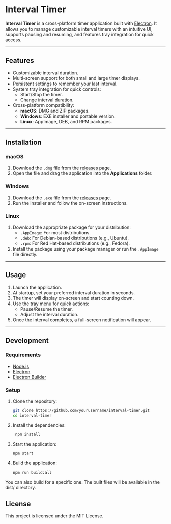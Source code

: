 # **Interval Timer**

**Interval Timer** is a cross-platform timer application built with [Electron](https://www.electronjs.org/). It allows you to manage customizable interval timers with an intuitive UI, supports pausing and resuming, and features tray integration for quick access.

---

## **Features**

- Customizable interval duration.
- Multi-screen support for both small and large timer displays.
- Persistent settings to remember your last interval.
- System tray integration for quick controls:
  - Start/Stop the timer.
  - Change interval duration.
- Cross-platform compatibility:
  - **macOS**: DMG and ZIP packages.
  - **Windows**: EXE installer and portable version.
  - **Linux**: AppImage, DEB, and RPM packages.

---

## **Installation**

### **macOS**
1. Download the `.dmg` file from the [releases](#) page.
2. Open the file and drag the application into the **Applications** folder.

### **Windows**
1. Download the `.exe` file from the [releases](#) page.
2. Run the installer and follow the on-screen instructions.

### **Linux**
1. Download the appropriate package for your distribution:
   - `.AppImage`: For most distributions.
   - `.deb`: For Debian-based distributions (e.g., Ubuntu).
   - `.rpm`: For Red Hat-based distributions (e.g., Fedora).
2. Install the package using your package manager or run the `.AppImage` file directly.

---

## **Usage**

1. Launch the application.
2. At startup, set your preferred interval duration in seconds.
3. The timer will display on-screen and start counting down.
4. Use the tray menu for quick actions:
   - Pause/Resume the timer.
   - Adjust the interval duration.
5. Once the interval completes, a full-screen notification will appear.

---

## **Development**

### **Requirements**
- [Node.js](https://nodejs.org/)
- [Electron](https://www.electronjs.org/)
- [Electron Builder](https://www.electron.build/)

### **Setup**
1. Clone the repository:
   ```bash
   git clone https://github.com/yourusername/interval-timer.git
   cd interval-timer
   ```
2. Install the dependencies:
   ```bash
    npm install
    ```
3. Start the application:
    ```bash
    npm start
    ```
4. Build the application:
    ```bash
    npm run build:all
    ```

You can also build for a specific one. The built files will be available in the dist/ directory.

<!-- license -->
## **License**
This project is licensed under the MIT License.